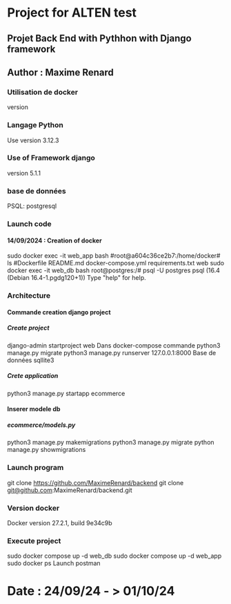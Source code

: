 # Project for ALTEN test
## Projet Back End with Pythhon with Django framework
## Author : Maxime Renard


### Utilisation de docker
version
### Langage Python 
Use version 3.12.3
### Use of Framework django
version 5.1.1
### base de données 
PSQL: postgresql

### Launch code 
#### 14/09/2024 : Creation of docker
sudo docker exec -it web_app bash
#root@a604c36ce2b7:/home/docker# ls
#Dockerfile  README.md  docker-compose.yml  requirements.txt  web
sudo docker exec -it web_db bash
root@postgres:/# psql -U postgres
psql (16.4 (Debian 16.4-1.pgdg120+1))
Type "help" for help.
### Architecture
#### Commande creation django project
##### Create project
django-admin startproject web
Dans docker-compose commande
python3 manage.py migrate
python3 manage.py runserver 127.0.0.1:8000
Base de données sqllite3 
##### Crete application
python3 manage.py startapp ecommerce
#### Inserer modele db
##### ecommerce/models.py
python3 manage.py makemigrations
python3 manage.py migrate
python manage.py showmigrations
### Launch program
git clone https://github.com/MaximeRenard/backend
git clone git@github.com:MaximeRenard/backend.git
### Version docker
Docker version 27.2.1, build 9e34c9b
### Execute project
sudo docker compose up -d web_db
sudo docker compose up -d web_app
sudo docker ps
Launch postman

# Date : 24/09/24 - > 01/10/24
